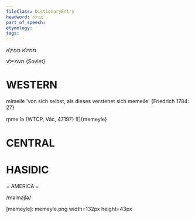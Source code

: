 ```yaml
---
fileClass: DictionaryEntry
headword: ממילא 
part_of_speech: 
etymology: 
tags: 
---
```

ממילא
מִמֵּילָא

מעמיילע
{Soviet}

WESTERN
========

mimeile 'von sich selbst, als dieses verstehet sich memeile' {Friedrich 1784: 27}

m̩meˑlə {WTCP, Vác, 47197}
![]{memeyle}

CENTRAL
========

HASIDIC
=======
= AMERICA = 

/məˈmajlə/

[memeyle]: memeyle.png width=132px height=43px